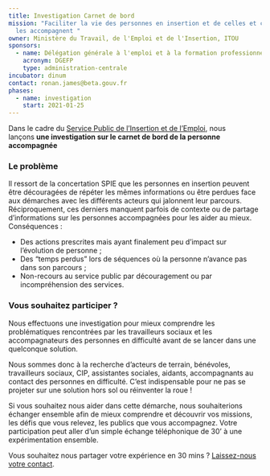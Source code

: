 ```yaml
---
title: Investigation Carnet de bord
mission: "Faciliter la vie des personnes en insertion et de celles et ceux qui
  les accompagnent "
owner: Ministère du Travail, de l'Emploi et de l'Insertion, ITOU
sponsors:
  - name: Délégation générale à l'emploi et à la formation professionnelle
    acronym: DGEFP
    type: administration-centrale
incubator: dinum
contact: ronan.james@beta.gouv.fr
phases:
  - name: investigation
    start: 2021-01-25
---
```

Dans le cadre du [Service Public de l’Insertion et de l’Emploi](https://forum.inclusion.beta.gouv.fr/t/le-spie-cest-quoi/2324), nous lançons **une investigation sur le carnet de bord de la personne accompagnée** 

### **Le problème**

Il ressort de la concertation SPIE que les personnes en insertion peuvent être découragées de répéter les mêmes informations ou être perdues face aux démarches avec les différents acteurs qui jalonnent leur parcours. Réciproquement, ces derniers manquent parfois de contexte ou de partage d’informations sur les personnes accompagnées pour les aider au mieux. Conséquences : 

* Des actions prescrites mais ayant finalement peu d’impact sur l’évolution de personne ;
* Des “temps perdus” lors de séquences où la personne n’avance pas dans son parcours ;
* Non-recours au service public par découragement ou par incompréhension des services. 



### **Vous souhaitez participer ?**

Nous effectuons une investigation pour mieux comprendre les problématiques rencontrées par les travailleurs sociaux et les accompagnateurs des personnes en difficulté avant de se lancer dans une quelconque solution.

Nous sommes donc à la recherche d’acteurs de terrain, bénévoles, travailleurs sociaux, CIP, assistantes sociales, aidants, accompagnants au contact des personnes en difficulté. C’est indispensable pour ne pas se projeter sur une solution hors sol ou réinventer la roue !

Si vous souhaitez nous aider dans cette démarche, nous souhaiterions échanger ensemble afin de mieux comprendre et découvrir vos missions, les défis que vous relevez, les publics que vous accompagnez. Votre participation peut aller d’un simple échange téléphonique de 30’ à une expérimentation ensemble.

Vous souhaitez nous partager votre expérience en 30 mins ? [Laissez-nous votre contact](https://itou.typeform.com/to/tgjDbv6T).